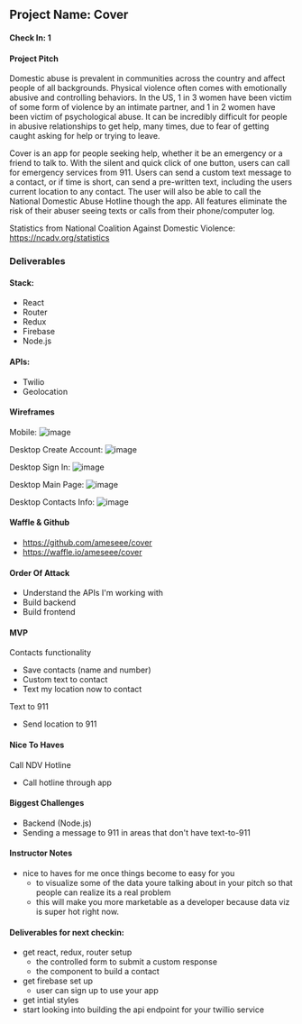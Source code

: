 ## Project Name: Cover

#### Check In: 1

#### Project Pitch

Domestic abuse is prevalent in communities across the country and affect people of all backgrounds. Physical violence often comes with emotionally abusive and controlling behaviors. In the US, 1 in 3 women have been victim of some form of violence by an intimate partner, and 1 in 2 women have been victim of psychological abuse. It can be incredibly difficult for people in abusive relationships to get help, many times, due to fear of getting caught asking for help or trying to leave.

Cover is an app for people seeking help, whether it be an emergency or a friend to talk to. With the silent and quick click of one button, users can call for emergency services from 911. Users can send a custom text message to a contact, or if time is short, can send a pre-written text, including the users current location to any contact. The user will also be able to call the National Domestic Abuse Hotline though the app. All features eliminate the risk of their abuser seeing texts or calls from their phone/computer log. 

Statistics from National Coalition Against Domestic Violence: https://ncadv.org/statistics

### Deliverables

#### Stack:
- React
- Router
- Redux
- Firebase
- Node.js

#### APIs:
- Twilio
- Geolocation

#### Wireframes
Mobile:
![image](https://user-images.githubusercontent.com/25447342/31925034-026f6c74-b843-11e7-9fd7-76dd80245ade.png)

Desktop Create Account: 
![image](https://user-images.githubusercontent.com/25447342/31924961-71c184be-b842-11e7-8489-d9f2db08b12d.png)

Desktop Sign In:
![image](https://user-images.githubusercontent.com/25447342/31924969-85baa55e-b842-11e7-908f-0e28e1785e43.png)

Desktop Main Page:
![image](https://user-images.githubusercontent.com/25447342/31924979-9a0f1ad0-b842-11e7-97d3-781fc681d563.png)

Desktop Contacts Info:
![image](https://user-images.githubusercontent.com/25447342/31924989-ae317e72-b842-11e7-9cff-24bb610e9da7.png)

#### Waffle & Github
- https://github.com/ameseee/cover
- https://waffle.io/ameseee/cover

#### Order Of Attack
- Understand the APIs I'm working with
- Build backend
- Build frontend

#### MVP
Contacts functionality
  - Save contacts (name and number)
  - Custom text to contact
  - Text my location now to contact
  
Text to 911
  - Send location to 911
  
#### Nice To Haves
Call NDV Hotline
  - Call hotline through app

#### Biggest Challenges
- Backend (Node.js)
- Sending a message to 911 in areas that don't have text-to-911

#### Instructor Notes

- nice to haves for me once things become to easy for you 
   - to visualize some of the data youre talking about in your pitch so that people can realize its a real problem 
   - this will make you more marketable as a developer because data viz is super hot right now. 
   
#### Deliverables for next checkin:

- get react, redux, router setup 
  - the controlled form to submit a custom response 
  - the component to build a contact 
- get firebase set up 
  - user can sign up to use your app 
- get intial styles 
- start looking into building the api endpoint for your twillio service 

